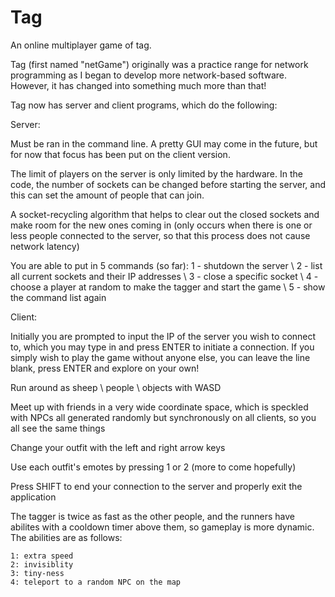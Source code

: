 # Tag
An online multiplayer game of tag.

Tag (first named "netGame") originally was a practice range for network programming as I began to develop more network-based software.
However, it has changed into something much more than that!

Tag now has server and client programs, which do the following:

Server:

  Must be ran in the command line. A pretty GUI may come in the future, but for now that focus has been put
  on the client version.
  
  The limit of players on the server is only limited by the hardware. In the code, the number of sockets can be changed before starting the server,
  and this can set the amount of people that can join.
  
  A socket-recycling algorithm that helps to clear out the closed sockets and make room for the new ones coming in (only occurs when there is one or less
  people connected to the server, so that this process does not cause network latency)
  
  You are able to put in 5 commands (so far): 1 - shutdown the server \ 2 - list all current sockets and their IP addresses \ 3 - close a specific socket \ 4 - choose a
  player at random to make the tagger and start the game \ 5 - show the command list again
  
  
Client:

  Initially you are prompted to input the IP of the server you wish to connect to, which you may type in and press ENTER to initiate a connection. If you simply wish to play
  the game without anyone else, you can leave the line blank, press ENTER and explore on your own!

  Run around as sheep \ people \ objects with WASD
  
  Meet up with friends in a very wide coordinate space, which is speckled with NPCs all generated randomly but synchronously on all clients, so you all see the same things
  
  Change your outfit with the left and right arrow keys
  
  Use each outfit's emotes by pressing 1 or 2 (more to come hopefully)
  
  Press SHIFT to end your connection to the server and properly exit the application
  
  The tagger is twice as fast as the other people, and the runners have abilites with a cooldown timer above them, so gameplay is more dynamic. The abilities are as follows:
  
    1: extra speed
    2: invisiblity
    3: tiny-ness
    4: teleport to a random NPC on the map
